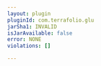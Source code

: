 ```yaml
---
layout: plugin
pluginId: com.terrafolio.glu
jarSha1: INVALID
isJarAvailable: false
error: NONE
violations: []

---
```

